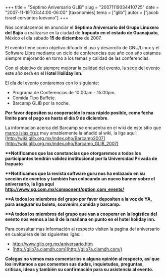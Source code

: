 +++
title = "Séptimo Aniversario GLIB"
slug = "20071119034410725"
date = "2007-11-19T03:44:00-06:00"
[taxonomies]
tema = ["glib"]
autor = ["jacob israel cervantes luevano"]
+++

Nos complacemos en anunciar el **Séptimo Aniversario del Grupo Linuxero
del Bajío** a realizarse en la ciudad de **Irapuato en el estado de
Guanajuato**, México el día sábado **15 de diciembre** de 2007.

El evento tiene como objetivo difundir el uso y desarrollo de GNU/Linux
y el Software Libre mediante un ciclo de conferencias que año con año
estamos siempre mejorando en torno a los temas y calidad de las
conferencias.

Con el objetivo de siempre mejorar la calidad del evento, la sede del
evento este año será en el **Hotel Holiday Inn**.

El día del evento contaremos con lo siguiente:

- Programa de Conferencias de 10:00am - 15:00pm.
- Comida Tipo Buffete.
- Barcamp GLIB por la noche.

**Por favor depositen su cooperación lo mas rápido posible, como fecha
limite para el pago es hasta el día 9 de diciembre**.

La información acerca del Barcamp se encuentra en el wiki de este sitio
que [marco islas cruz](http://www.islascruz.org/html) muy amablemente la
añadió al wiki, la liga aquí:
[http://wiki.glib.org.mx/index.php/Barcamp2007](http://wiki.glib.org.mx/index.php/Barcamp_GLIB_2007)

**\*\*Notificamos que las constancias que otorgaremos a todos los
participantes tendrán validez institucional por la Universidad Privada
de Irapuato**

**\*\*Notificamos que la revista software guru nos ha enlazado en su
sección de eventos y también han colocando un nuevo banner sobre el
aniversario, la liga aquí
<http://www.sg.com.mx/component/option,com_events/>**

**\*\*A todos los miembros del grupo por favor depositen a la voz de YA,
para asegurar su boleto, souvenirs,comida y barcamp.**

**\*\*A todos los miembros del grupo que van a cooperar en la logística
del evento nos vemos a las 8 de la mañana en punto en el hotel holiday
inn.**

Para consultar mas información al respecto visiten la pagina del
aniversario en cualquiera de las siguientes ligas:

- <http://www.glib.org.mx/aniversario.htm>
- [http://glib7a.ciamdh.com](http://glib7a.ciamdh.com/)

**Colegas no vemos mas comentarios o alguna opinión al respecto, así que
los invitamos a que comenten sus dudas, inquietudes, preguntas,
criticas, ideas y también su confirmación para su asistencia al
evento.**
